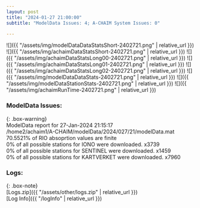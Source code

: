 ```yaml
---
layout: post
title: "2024-01-27 21:00:00"
subtitle: "ModelData Issues: 4; A-CHAIM System Issues: 0"

---
```


![]({{ "/assets/img/modelDataDataStatsShort-2402721.png" | relative_url }})
![]({{ "/assets/img/achaimDataStatsShort-2402721.png" | relative_url }})
![]({{ "/assets/img/achaimDataStatsLong00-2402721.png" | relative_url }})
![]({{ "/assets/img/achaimDataStatsLong01-2402721.png" | relative_url }})
![]({{ "/assets/img/achaimDataStatsLong02-2402721.png" | relative_url }})
![]({{ "/assets/img/modelDataDataStats-2402721.png" | relative_url }})
![]({{ "/assets/img/modelDataStationStats-2402721.png" | relative_url }})
![]({{ "/assets/img/achaimRunTime-2402721.png" | relative_url }})


### ModelData Issues:  
  
{: .box-warning}  
 ModelData report for 27-Jan-2024 21:15:17   
 /home2/achaim1/A-CHAIM/modelData/2024/027/21/modelData.mat   
 70.5521% of RIO absoprtion values are finite   
 0% of all possible stations for IONO were downloaded. x3739   
 0% of all possible stations for SENTINEL were downloaded. x1459   
 0% of all possible stations for KARTVERKET were downloaded. x7960   
  


### Logs:  
  
{: .box-note}  
[Logs.zip]({{ "/assets/other/logs.zip" | relative_url }})  
[Log Info]({{ "/logInfo" | relative_url }})  
